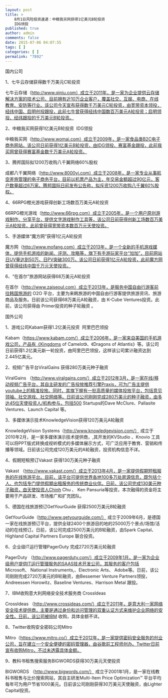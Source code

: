 ```yaml
---
layout: post
title: >
    8月1日风险投资速递：中粮我买网获得1亿美元B轮投资
    IDG领投
published: true
author: admin
comments: false
date: 2015-07-06 04:07:55
tags: [ ]
categories: [ ]
permalink: "7892"
---
```



国内公司

1、七牛云存储获得数千万美元C轮投资

七牛云存储（http://www.qiniu.com）成立于2011年，是一家为企业提供云存储解决方案的技术公司，目前拥有近10万企业客户，覆盖社交、互娱、电商、在线教育、安防等行业。该公司今天宣布获得数千万美元C轮投资，由宽带资本领投，经纬中国、启明创投跟投，此前七牛曾获得经纬中国数百万美元A轮投资；启明领投、经纬跟投的千万美元B轮投资。

2、中粮我买网获得1亿美元B轮投资  IDG领投

中粮我买网（http://www.womai.com）成立于2009年，是一家食品类B2C电子商务网站。该公司日前获得1亿美元B轮投资，由IDG领投、赛富基金跟投，此前我买网曾获得赛富基金数千万美元A轮投资。

3、腾邦国际拟1200万收购八千翼网络60%股权

成都八千翼网络（http://www.8000yi.com）成立于2008年，是一家专业从事航空差旅管理的电子商务平台，目前以机票产品为主，年交易金额超过90亿元，客户数量超过6万家。腾邦国际日前发布公告称，拟斥资1200万收购八千翼60%股权。

4、66RPG橙光游戏获得创新工场数百万美元A轮投资

66RPG橙光游戏（http://www.66rpg.com）成立于2005年，是一个用户原创游戏制作、分享平台，提供文字游戏制作工具等，该公司日前获得创新工场数百万美元A轮投资，此前曾获得宽带资本数百万元天使投资。

5、手游媒体“魔方网”获得1亿元A轮投资

魔方网（http://www.mofang.com）成立于2013年，是一个全新的手机游戏媒体，提供手机游戏的新闻、评测、攻略等，旗下有手游玩家平台“加加”，目前网站日UV量达到50万、日PV突破300万。该公司日前获得1亿元A轮投资，此前魔方网曾获得经纬中国千万元天使投资。

6、“在首尔”旅游网站获得68万美元A轮投资

在首尔（http://www.zaiseoul.com）成立于2013年，是服务中国自由行游客前往韩国旅游的 O2O 平台，主要为来韩旅游的中国自由行游客提供旅游资讯、旅游商品及服务。日前该公司获得68万美元A轮融资，由 K-Cube Ventures投资。此前，该公司获得由 Primer投资的种子轮融资 。

国外公司

1、游戏公司Kabam获得1.2亿美元投资  阿里巴巴领投

Kabam（https://www.kabam.com/）成立于2006年，是一家来自美国的手机游戏公司，产品有《Kingdoms of Camelot》、《Dragons of Atlantis》等。该公司日前获得1.2亿美元新一轮投资，由阿里巴巴领投，这样该公司累计融资达到2.445亿美元。

2、视频广告平台ViralGains 获得280万美元种子融资

ViralGains （http://www.viralgains.com/）成立于2012年3月，是一家在线/移动视频广告平台，其自主研发的广告投放推荐引擎Praxis，可为广告主提供youtube上的精准投放。同时，其旗下握有一批高质量的媒体投放平台，包括意见领袖、社交游戏、社交网络等。日前该公司刚刚完成280万美元的种子融资，由多达45位天使投资人/机构参与，包括500 Startups的Dave McClure、Pallasite Ventures、Launch Capital 等。

3、多媒体演示技术KnowledgeVision获得120万美元A轮融资

KnowledgeVision Systems（http://www.knowledgevision.com/） 成立于2010年2月，是一家多媒体演示技术提供商，,其开发的KVStudio 、Knovio 工具可以将PPT版式转换成视听模式的多媒体展示方式，可广泛应用于教育、营销和传播等领域。日前该公司完成120万美元的A轮融资，投资机构信息不详。

4、假期短租预订Vakast 获得130万美元种子融资

Vakast （http://www.vakast.com/）成立于2013年4月，是一家提供假期短租服务的在线旅游平台。目前，该平台可提供世界各地100多万处房源信息，既包括个人、也包括专门提供假期出租服务的传统商业伙伴。日前，该公司完成130美元种子融资，由天使投资人Chinh Chu 、 Ken Pansuria等投资，本次融得的资金将主要用于产品研发、市场推广和扩充团队。

5、德国在线旅游预订GetYourGuide 获得2500万美元B轮融资

GetYourGuide（http://www.getyourguide.com/） 成立于2009年6月，是德国一家在线旅游预订平台，提供全球2400个旅游目的地的25000万个景点/场馆/活动的在线预订。日前，该公司完成2500万美元的B轮融资，由Spark Capital、Highland Capital Partners Europe 联合投资。

6、企业级IT运行管理PagerDuty 完成2720万美元轮融资

PagerDuty （http://www.pagerduty.com/）成立于2009年1月，是一家为企业级用户提供IT运行管理服务的SAAS技术开发公司，其服务的客户包括 Microsoft、 National Instruments,、Electronic Arts、 Adobe等。日前，该公司刚刚完成2720万美元的B轮融资，由Bessemer Venture Partners领投，Andreessen Horowitz、Baseline Ventures、Harrison Metal 跟投。

7、IBM收购意大利网络安全技术服务商 CrossIdeas

CrossIdeas （http://www.crossideas.com/）成立于2011年，是意大利一家网络安全技术提供商，主要是通过身份和访问管理的双重认证方式来维护企业网络的安全性。日前，该公司被IBM 收购，具体金额不详。

8、Twitter收购安全密码公司Mitro

Mitro（https://www.mitro.co/）成立于2012年，是一家提供密码安全服务的创业公司，旨在建立一个安全便捷的密码管理器，由谷歌前工程师创办。Twitter日前宣布收购Mitro，不过未透露具体金额。

9、教科书租售搜索服务BIGWORDS获得30万美元天使投资

BIGWORDS （http://www.bigwords.com/） 成立于2001年1月，是一家在线教科书租售与比价搜索网站，其自主研发Multi-Item Price Optimization™ 平台平均每年可为用户节省1000美元。日前该公司刚刚获得30万美元天使融资，由Lighter Capital投资。